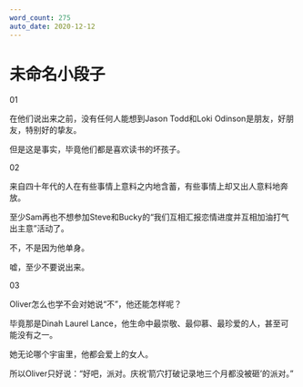 ```yaml
---
word_count: 275
auto_date: 2020-12-12
---
```


# 未命名小段子

01

在他们说出来之前，没有任何人能想到Jason Todd和Loki Odinson是朋友，好朋友，特别好的挚友。

但是这是事实，毕竟他们都是喜欢读书的坏孩子。

02

来自四十年代的人在有些事情上意料之内地含蓄，有些事情上却又出人意料地奔放。

至少Sam再也不想参加Steve和Bucky的“我们互相汇报恋情进度并互相加油打气出主意”活动了。

不，不是因为他单身。

嘘，至少不要说出来。

03

Oliver怎么也学不会对她说“不”，他还能怎样呢？

毕竟那是Dinah Laurel Lance，他生命中最崇敬、最仰慕、最珍爱的人，甚至可能没有之一。

她无论哪个宇宙里，他都会爱上的女人。

所以Oliver只好说：“好吧，派对。庆祝‘箭穴打破记录地三个月都没被砸’的派对。”
